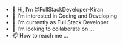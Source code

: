 - 👋 Hi, I’m @FullStackDeveloper-Kiran
- 👀 I’m interested in Coding and Developing
- 🌱 I’m currently as Full Stack Developer
- 💞️ I’m looking to collaborate on ...
- 📫 How to reach me ...

<!---
FullStackDeveloper-Kiran/FullStackDeveloper-Kiran is a ✨ special ✨ repository because its `README.md` (this file) appears on your GitHub profile.
You can click the Preview link to take a look at your changes.
--->
